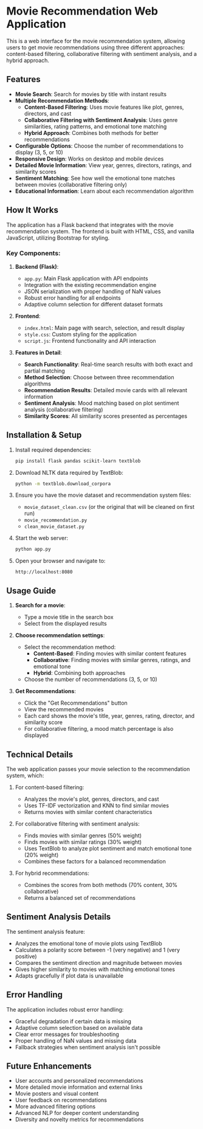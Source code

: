 # Movie Recommendation Web Application

This is a web interface for the movie recommendation system, allowing users to get movie recommendations using three different approaches: content-based filtering, collaborative filtering with sentiment analysis, and a hybrid approach.

## Features

- **Movie Search**: Search for movies by title with instant results
- **Multiple Recommendation Methods**:
  - **Content-Based Filtering**: Uses movie features like plot, genres, directors, and cast
  - **Collaborative Filtering with Sentiment Analysis**: Uses genre similarities, rating patterns, and emotional tone matching
  - **Hybrid Approach**: Combines both methods for better recommendations
- **Configurable Options**: Choose the number of recommendations to display (3, 5, or 10)
- **Responsive Design**: Works on desktop and mobile devices
- **Detailed Movie Information**: View year, genres, directors, ratings, and similarity scores
- **Sentiment Matching**: See how well the emotional tone matches between movies (collaborative filtering only)
- **Educational Information**: Learn about each recommendation algorithm

## How It Works

The application has a Flask backend that integrates with the movie recommendation system. The frontend is built with HTML, CSS, and vanilla JavaScript, utilizing Bootstrap for styling.
 
### Key Components:

1. **Backend (Flask)**:
   - `app.py`: Main Flask application with API endpoints
   - Integration with the existing recommendation engine
   - JSON serialization with proper handling of NaN values
   - Robust error handling for all endpoints
   - Adaptive column selection for different dataset formats

2. **Frontend**:
   - `index.html`: Main page with search, selection, and result display
   - `style.css`: Custom styling for the application
   - `script.js`: Frontend functionality and API interaction

3. **Features in Detail**:
   - **Search Functionality**: Real-time search results with both exact and partial matching
   - **Method Selection**: Choose between three recommendation algorithms
   - **Recommendation Results**: Detailed movie cards with all relevant information
   - **Sentiment Analysis**: Mood matching based on plot sentiment analysis (collaborative filtering)
   - **Similarity Scores**: All similarity scores presented as percentages

## Installation & Setup

1. Install required dependencies:
   ```bash
   pip install flask pandas scikit-learn textblob
   ```

2. Download NLTK data required by TextBlob:
   ```bash
   python -m textblob.download_corpora
   ```

3. Ensure you have the movie dataset and recommendation system files:
   - `movie_dataset_clean.csv` (or the original that will be cleaned on first run)
   - `movie_recommendation.py`
   - `clean_movie_dataset.py`

4. Start the web server:
   ```bash
   python app.py
   ```

5. Open your browser and navigate to:
   ```
   http://localhost:8080
   ```

## Usage Guide

1. **Search for a movie**:
   - Type a movie title in the search box
   - Select from the displayed results

2. **Choose recommendation settings**:
   - Select the recommendation method:
     - **Content-Based**: Finding movies with similar content features
     - **Collaborative**: Finding movies with similar genres, ratings, and emotional tone
     - **Hybrid**: Combining both approaches
   - Choose the number of recommendations (3, 5, or 10)

3. **Get Recommendations**:
   - Click the "Get Recommendations" button
   - View the recommended movies
   - Each card shows the movie's title, year, genres, rating, director, and similarity score
   - For collaborative filtering, a mood match percentage is also displayed

## Technical Details

The web application passes your movie selection to the recommendation system, which:

1. For content-based filtering:
   - Analyzes the movie's plot, genres, directors, and cast
   - Uses TF-IDF vectorization and KNN to find similar movies
   - Returns movies with similar content characteristics
   
2. For collaborative filtering with sentiment analysis:
   - Finds movies with similar genres (50% weight)
   - Finds movies with similar ratings (30% weight)
   - Uses TextBlob to analyze plot sentiment and match emotional tone (20% weight)
   - Combines these factors for a balanced recommendation
   
3. For hybrid recommendations:
   - Combines the scores from both methods (70% content, 30% collaborative)
   - Returns a balanced set of recommendations

## Sentiment Analysis Details

The sentiment analysis feature:
- Analyzes the emotional tone of movie plots using TextBlob
- Calculates a polarity score between -1 (very negative) and 1 (very positive)
- Compares the sentiment direction and magnitude between movies
- Gives higher similarity to movies with matching emotional tones
- Adapts gracefully if plot data is unavailable

## Error Handling

The application includes robust error handling:
- Graceful degradation if certain data is missing
- Adaptive column selection based on available data
- Clear error messages for troubleshooting
- Proper handling of NaN values and missing data
- Fallback strategies when sentiment analysis isn't possible

## Future Enhancements

- User accounts and personalized recommendations
- More detailed movie information and external links
- Movie posters and visual content
- User feedback on recommendations
- More advanced filtering options
- Advanced NLP for deeper content understanding
- Diversity and novelty metrics for recommendations 